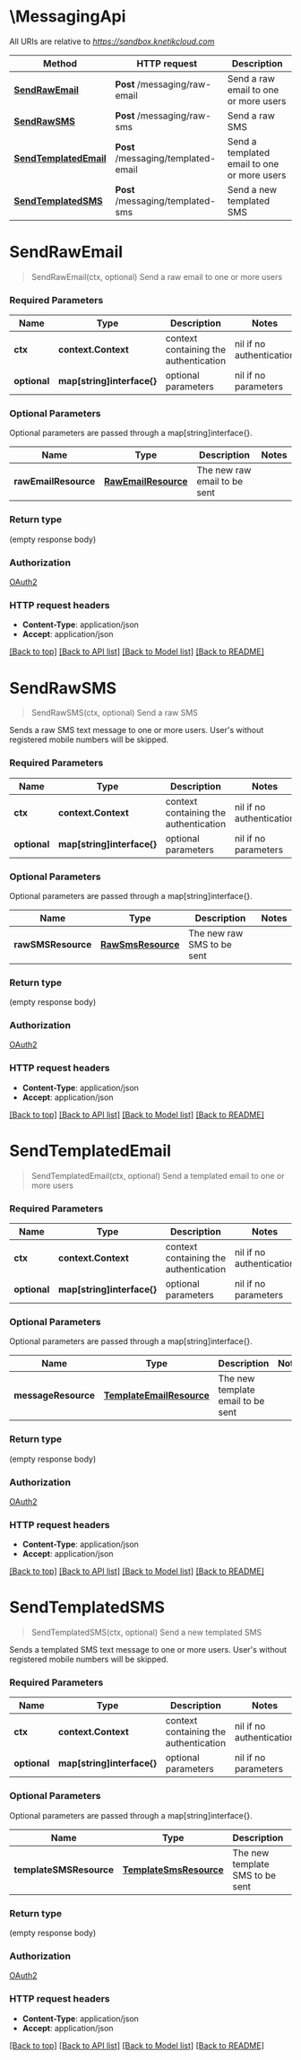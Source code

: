 # \MessagingApi

All URIs are relative to *https://sandbox.knetikcloud.com*

Method | HTTP request | Description
------------- | ------------- | -------------
[**SendRawEmail**](MessagingApi.md#SendRawEmail) | **Post** /messaging/raw-email | Send a raw email to one or more users
[**SendRawSMS**](MessagingApi.md#SendRawSMS) | **Post** /messaging/raw-sms | Send a raw SMS
[**SendTemplatedEmail**](MessagingApi.md#SendTemplatedEmail) | **Post** /messaging/templated-email | Send a templated email to one or more users
[**SendTemplatedSMS**](MessagingApi.md#SendTemplatedSMS) | **Post** /messaging/templated-sms | Send a new templated SMS


# **SendRawEmail**
> SendRawEmail(ctx, optional)
Send a raw email to one or more users

### Required Parameters

Name | Type | Description  | Notes
------------- | ------------- | ------------- | -------------
 **ctx** | **context.Context** | context containing the authentication | nil if no authentication
 **optional** | **map[string]interface{}** | optional parameters | nil if no parameters

### Optional Parameters
Optional parameters are passed through a map[string]interface{}.

Name | Type | Description  | Notes
------------- | ------------- | ------------- | -------------
 **rawEmailResource** | [**RawEmailResource**](RawEmailResource.md)| The new raw email to be sent | 

### Return type

 (empty response body)

### Authorization

[OAuth2](../README.md#OAuth2)

### HTTP request headers

 - **Content-Type**: application/json
 - **Accept**: application/json

[[Back to top]](#) [[Back to API list]](../README.md#documentation-for-api-endpoints) [[Back to Model list]](../README.md#documentation-for-models) [[Back to README]](../README.md)

# **SendRawSMS**
> SendRawSMS(ctx, optional)
Send a raw SMS

Sends a raw SMS text message to one or more users. User's without registered mobile numbers will be skipped.

### Required Parameters

Name | Type | Description  | Notes
------------- | ------------- | ------------- | -------------
 **ctx** | **context.Context** | context containing the authentication | nil if no authentication
 **optional** | **map[string]interface{}** | optional parameters | nil if no parameters

### Optional Parameters
Optional parameters are passed through a map[string]interface{}.

Name | Type | Description  | Notes
------------- | ------------- | ------------- | -------------
 **rawSMSResource** | [**RawSmsResource**](RawSmsResource.md)| The new raw SMS to be sent | 

### Return type

 (empty response body)

### Authorization

[OAuth2](../README.md#OAuth2)

### HTTP request headers

 - **Content-Type**: application/json
 - **Accept**: application/json

[[Back to top]](#) [[Back to API list]](../README.md#documentation-for-api-endpoints) [[Back to Model list]](../README.md#documentation-for-models) [[Back to README]](../README.md)

# **SendTemplatedEmail**
> SendTemplatedEmail(ctx, optional)
Send a templated email to one or more users

### Required Parameters

Name | Type | Description  | Notes
------------- | ------------- | ------------- | -------------
 **ctx** | **context.Context** | context containing the authentication | nil if no authentication
 **optional** | **map[string]interface{}** | optional parameters | nil if no parameters

### Optional Parameters
Optional parameters are passed through a map[string]interface{}.

Name | Type | Description  | Notes
------------- | ------------- | ------------- | -------------
 **messageResource** | [**TemplateEmailResource**](TemplateEmailResource.md)| The new template email to be sent | 

### Return type

 (empty response body)

### Authorization

[OAuth2](../README.md#OAuth2)

### HTTP request headers

 - **Content-Type**: application/json
 - **Accept**: application/json

[[Back to top]](#) [[Back to API list]](../README.md#documentation-for-api-endpoints) [[Back to Model list]](../README.md#documentation-for-models) [[Back to README]](../README.md)

# **SendTemplatedSMS**
> SendTemplatedSMS(ctx, optional)
Send a new templated SMS

Sends a templated SMS text message to one or more users. User's without registered mobile numbers will be skipped.

### Required Parameters

Name | Type | Description  | Notes
------------- | ------------- | ------------- | -------------
 **ctx** | **context.Context** | context containing the authentication | nil if no authentication
 **optional** | **map[string]interface{}** | optional parameters | nil if no parameters

### Optional Parameters
Optional parameters are passed through a map[string]interface{}.

Name | Type | Description  | Notes
------------- | ------------- | ------------- | -------------
 **templateSMSResource** | [**TemplateSmsResource**](TemplateSmsResource.md)| The new template SMS to be sent | 

### Return type

 (empty response body)

### Authorization

[OAuth2](../README.md#OAuth2)

### HTTP request headers

 - **Content-Type**: application/json
 - **Accept**: application/json

[[Back to top]](#) [[Back to API list]](../README.md#documentation-for-api-endpoints) [[Back to Model list]](../README.md#documentation-for-models) [[Back to README]](../README.md)

